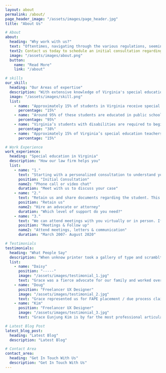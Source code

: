 ```yaml
---
layout: about
permalink: /about/
page_header_image: "/assets/images/page_header.jpg"
title: "About Us"

# About
about:
  heading: "Why work with us?"
  text: "Oftentimes, navigating through the various regulations, seemingly endless meetings, and the “alphabet soup” of Special Education can be a daunting process. Grace Kim has the passion, knowledge and skills to help your family develop a roadmap through these and other special education and education law-related situations. At the Law Office of Grace E. Kim, PC, we believe all children have a right to experience life to its fullest and that children with disabilities deserve access to a Free and Appropriate Public Education (FAPE)."
  text2: Contact us today to schedule an initial consultation regarding your child's case.
  image: "/assets/images/about.png"
  button:
    name: "Read More"
    link: "/about"

# skills
our_skill:
  heading: "Our Areas of expertise"
  description: "With extensive knowledge of Virginia's special education landscape, our firm is uniquely equipped to support students and families across the state. From navigating IEP and 504 plan requirements to advocating in disciplinary hearings and due process cases, we specialize in ensuring that each student’s rights and educational needs are fully upheld. Virginia’s educational policies and practices vary widely by county, and we provide localized expertise to address these regional nuances. Our commitment is to empower families, improve outcomes, and foster inclusive educational environments statewide."
  image: "/assets/images/skill.png"
  list:
    - name: "Approximately 15% of students in Virginia receive special education services under the Individuals with Disabilities Education Act (IDEA)"
      percentage: "15%"
    - name: "Around 95% of these students are educated in public schools, with many spending the majority of their day in general education settings. However, IEP effectiveness is sometimes limited due to variations in quality across Virginia schools"
      percentage: "95%"
    - name: "Virginia’s students with disabilities are required to begin planning for life after high school by age 14, yet around 38% of families report gaps in transition planning, such as a lack of student involvement in developing transition goals"
      percentage: "38%"
    - name: "Approximately 15% of Virginia’s special education teachers are provisionally licensed due to shortages, which can impact service quality and support for students with disabilities​"
      percentage: "15%"

# Work Experience
work_experience:
  heading: "Special education in Virginia"
  description: "How our law firm helps you"
  list:
    - name: "1."
      text: "Starting with a personalized consultation to understand your unique needs and concerns."
      position: "Initial Consultation"
      name2: "Phone call or video chat"
      duration: "Meet with us to discuss your case"
    - name: "2."
      text: "Retain us and share documents regarding the student. This can be eligibility documents, evaluations, IEP documents, 504 plan documents, school discipline documents, communication between home and school."
      position: "Retain us"
      name2: "Hire an advocate or attorney"
      duration: "Which level of support do you need?"
    - name: "3."
      text: "We can attend meetings with you virtually or in person. If you need to make an ask of the IEP or 504 team we write letters on your behalf. When the school team reaches out to you we can respond to the school on your behalf."
      position: "Meetings & Follow up"
      name2: "Attend meetings, letters & communication"
      duration: "March 2007- August 2020"

# Testimonials
testimonials:
  heading: "What People Say"
  description: "When unknow printer took a gallery of type and scramblted it to make a type specimen book"
  list:
    - name: "Daisy"
      position: "-----"
      image: "/assets/images/testimonial_1.jpg"
      text: "Grace was a fierce advocate for our family and worked overtime to respond promptly with information and strategy to support our needs. Her wise council brought about a resolution that was more than we had hoped for and helped us get what we needed for our son. We are so grateful to have a fresh start and know that our child is safe from further harm."
    - name: "Doug"
      position: "Freelancer UX Designer"
      image: "/assets/images/testimonial_2.jpg"
      text: "Grace represented us for FAPE placement / due process claims with Loudoun County Public Schools. We worked with her over a two-year span. She provided competent legal counsel and we recommend her services. I don't recommend going into due process related proceedings without representation. Grace was reasonably priced and very responsive."
    - name: "Kim"
      position: "Freelancer UX Designer"
      image: "/assets/images/testimonial_3.jpg"
      text: "Grace Eunjung Kim is by far the most professional articulate, and get-it-resolved attorney we have ever seen. Professional, organized, attentive, kind and yet is so well versed in law and highly educated, she should be charging 3 times the cost. We highly recommend her and look forward to hiring her again, should the need arise."

# Latest Blog Post
latest_blog_post:
  heading: "Latest Blog"
  description: "Latest Blog"

# Contact Area
contact_area:
  heading: "Get In Touch With Us"
  description: "Get In Touch With Us"
---
```

